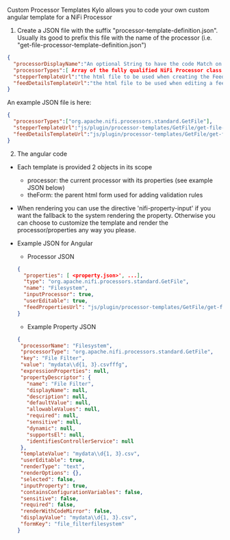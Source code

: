 Custom Processor Templates
Kylo allows you to code your own custom angular template for a NiFi Processor

1. Create a JSON file with the suffix "processor-template-definition.json".  Usually its good to prefix this file with the name of the processor (i.e. "get-file-processor-template-definition.json")

```json
{
  "processorDisplayName":"An optional String to have the code Match on the processorType and the label of the processor.  If Null or not set it will just use the processorType to match when rendering the template",
  "processorTypes":[ Array of the fully qualified NiFi Processor class name(s)],
  "stepperTemplateUrl":"the html file to be used when creating the Feed.  Return null to have the system use its default rendering",
  "feedDetailsTemplateUrl":"the html file to be used when editing a feed.  Return null to have the system use its default rendering"
}
```


An example JSON file is here:

```json
{
  "processorTypes":["org.apache.nifi.processors.standard.GetFile"],
  "stepperTemplateUrl":"js/plugin/processor-templates/GetFile/get-file-processor.html",
  "feedDetailsTemplateUrl":"js/plugin/processor-templates/GetFile/get-file-processor.html"
}
```


2. The angular code
 - Each template is provided 2 objects in its scope
   - processor:   the current processor with its properties (see example JSON below)
   - theForm:   the parent html form used for adding validation rules

 - When rendering you can use the directive 'nifi-property-input' if you want the fallback to the system rendering the property. 
   Otherwise you can choose to customize the template and render the processor/properties any way you please.
   
 - Example JSON for Angular 
   - Processor JSON
    ```json
    {
      "properties": [ <property.json>', ...],
      "type": "org.apache.nifi.processors.standard.GetFile",
      "name": "Filesystem",
      "inputProcessor": true,
      "userEditable": true,
      "feedPropertiesUrl": "js/plugin/processor-templates/GetFile/get-file-processor.html"
    }
    
    ```    
    
     - Example Property JSON
     ```json
    {
      "processorName": "Filesystem",
      "processorType": "org.apache.nifi.processors.standard.GetFile",
      "key": "File Filter",
      "value": "mydata\\d{1, 3}.csvfffg",
      "expressionProperties": null,
      "propertyDescriptor": {
        "name": "File Filter",
        "displayName": null,
        "description": null,
        "defaultValue": null,
        "allowableValues": null,
        "required": null,
        "sensitive": null,
        "dynamic": null,
        "supportsEl": null,
        "identifiesControllerService": null
      },
      "templateValue": "mydata\\d{1, 3}.csv",
      "userEditable": true,
      "renderType": "text",
      "renderOptions": {},
      "selected": false,
      "inputProperty": true,
      "containsConfigurationVariables": false,
      "sensitive": false,
      "required": false,
      "renderWithCodeMirror": false,
      "displayValue": "mydata\\d{1, 3}.csv",
      "formKey": "file_filterfilesystem"
    }
     ```